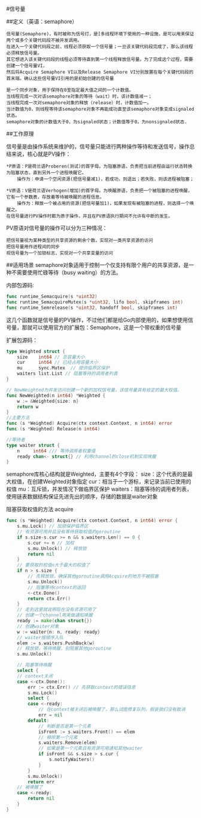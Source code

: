 #信号量

##定义（英语：semaphore）

	信号量(Semaphore)，有时被称为信号灯，是[多线程环境下使用的一种设施，是可以用来保证两个或多个关键代码段不被并发调用。
	在进入一个关键代码段之前，线程必须获取一个信号量；一旦该关键代码段完成了，那么该线程必须释放信号量。
	其它想进入该关键代码段的线程必须等待直到第一个线程释放信号量。为了完成这个过程，需要创建一个信号量VI，
	然后将Acquire Semaphore VI以及Release Semaphore VI分别放置在每个关键代码段的首末端。确认这些信号量VI引用的是初始创建的信号量

	是一个同步对象，用于保持在0至指定最大值之间的一个计数值。
	当线程完成一次对该semaphore对象的等待（wait）时，该计数值减一；
	当线程完成一次对semaphore对象的释放（release）时，计数值加一。
	当计数值为0，则线程等待该semaphore对象不再能成功直至该semaphore对象变成signaled状态。
	semaphore对象的计数值大于0，为signaled状态；计数值等于0，为nonsignaled状态.

##工作原理

信号量是由操作系统来维护的，信号量只能进行两种操作等待和发送信号，操作总结来说，核心就是PV操作：
	
	*P原语：P是荷兰语Proberen(测试)的首字母。为阻塞原语，负责把当前进程由运行状态转换为阻塞状态，直到另外一个进程唤醒它。
		操作为：申请一个空闲资源(把信号量减1)，若成功，则退出；若失败，则该进程被阻塞；

	*V原语：V是荷兰语Verhogen(增加)的首字母。为唤醒原语，负责把一个被阻塞的进程唤醒，它有一个参数表，存放着等待被唤醒的进程信息。
		操作为：释放一个被占用的资源(把信号量加1)，如果发现有被阻塞的进程，则选择一个唤醒之。
	在信号量进行PV操作时都为原子操作，并且在PV原语执行期间不允许有中断的发生。

PV原语对信号量的操作可以分为三种情况：

	把信号量视为某种类型的共享资源的剩余个数，实现对一类共享资源的访问
	把信号量用作进程间的同步
	视信号量为一个加锁标志，实现对一个共享变量的访问


##适用场景
	semaphore对象适用于控制一个仅支持有限个用户的共享资源，是一种不需要使用忙碌等待（busy waiting）的方法。

内部包源码:
```go
func runtime_Semacquire(s *uint32)
func runtime_SemacquireMutex(s *uint32, lifo bool, skipframes int)
func runtime_Semrelease(s *uint32, handoff bool, skipframes int)

```
这几个函数就是信号量的PV操作，不过他们都是给Go内部使用的，如果想使用信号量，那就可以使用官方的扩展包：Semaphore，这是一个带权重的信号量

扩展包源码：
```go
type Weighted struct {
	size    int64 // 总容量大小
	cur     int64 // 已经占用容量大小
	mu      sync.Mutex  // 提供临界区保护
	waiters list.List // 阻塞等待的调用者列表
}

// NewWeighted为并发访问创建一个新的加权信号量，该信号量具有给定的最大权值。
func NewWeighted(n int64) *Weighted {
	w := &Weighted{size: n}
	return w
}
//主要方法
func (s *Weighted) Acquire(ctx context.Context, n int64) error
func (s *Weighted) Release(n int64)

//等待者
type waiter struct {
	n     int64 /// 等待调用者权重值
	ready chan<- struct{} // 利用channel的close机制实现唤醒
}
```

semaphore库核心结构就是Weighted，主要有4个字段：
	size：这个代表的是最大权值，在创建Weighted对象指定
	cur：相当于一个游标，来记录当前已使用的权值
	mu：互斥锁，并发情况下做临界区保护
	waiters：阻塞等待的调用者列表，使用链表数据结构保证先进先出的顺序，存储的数据是waiter对象


阻塞获取权值的方法 acquire
```go
func (s *Weighted) Acquire(ctx context.Context, n int64) error {
	s.mu.Lock() // 加锁保护临界区
	// 有资源可用并且没有等待获取权值的goroutine
	if s.size-s.cur >= n && s.waiters.Len() == 0 {
		s.cur += n // 加权
		s.mu.Unlock() // 释放锁
		return nil
	}
	// 要获取的权值n大于最大的权值了
	if n > s.size {
		// 先释放锁，确保其他goroutine调用Acquire的地方不被阻塞
		s.mu.Unlock()
		// 阻塞等待context的返回
		<-ctx.Done()
		return ctx.Err()
	}
	// 走到这里就说明现在没有资源可用了
	// 创建一个channel用来做通知唤醒
	ready := make(chan struct{})
	// 创建waiter对象
	w := waiter{n: n, ready: ready}
	// waiter按顺序入队
	elem := s.waiters.PushBack(w)
	// 释放锁，等待唤醒，别阻塞其他goroutine
	s.mu.Unlock()

	// 阻塞等待唤醒
	select {
	// context关闭
	case <-ctx.Done():
		err := ctx.Err() // 先获取context的错误信息
		s.mu.Lock()
		select {
		case <-ready:
			// 在context被关闭后被唤醒了，那么试图修复队列，假装我们没有取消
			err = nil
		default:
			// 判断是否是第一个元素
			isFront := s.waiters.Front() == elem
			// 移除第一个元素
			s.waiters.Remove(elem)
			// 如果是第一个元素且有资源可用通知其他waiter
			if isFront && s.size > s.cur {
				s.notifyWaiters()
			}
		}
		s.mu.Unlock()
		return err
	// 被唤醒了
	case <-ready:
		return nil
	}
}

```




